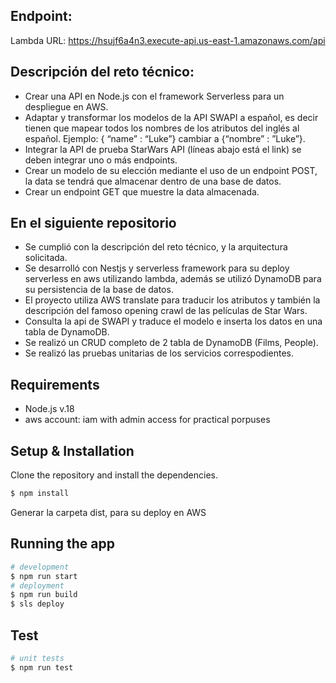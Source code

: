 
## Endpoint:

Lambda URL: https://hsujf6a4n3.execute-api.us-east-1.amazonaws.com/api


## Descripción del reto técnico:

- Crear una API en Node.js con el framework Serverless para un despliegue en AWS.
- Adaptar y transformar los modelos de la API SWAPI a español, es decir tienen que mapear todos los nombres de los atributos del inglés al español. Ejemplo: { “name” : “Luke”} cambiar a {“nombre” : ”Luke”}.
- Integrar la API de prueba StarWars API (líneas abajo está el link) se deben integrar uno o más endpoints.
- Crear un modelo de su elección mediante el uso de un endpoint POST, la data se tendrá que almacenar dentro de una base de datos.
- Crear un endpoint GET que muestre la data almacenada.

## En el siguiente repositorio
- Se cumplió con la descripción del reto técnico, y la arquitectura solicitada.
- Se desarrolló con Nestjs y serverless framework para su deploy serverless en aws utilizando lambda, además se utilizó DynamoDB para su persistencia de la base de datos.
- El proyecto utiliza AWS translate para traducir los atributos y también la descripción del famoso opening crawl de las películas de Star Wars.
- Consulta la api de SWAPI y traduce el modelo e inserta los datos en una tabla de DynamoDB.
- Se realizó un CRUD completo de 2 tabla de DynamoDB (Films, People).
- Se realizó las pruebas unitarias de los servicios correspodientes.


## Requirements

- Node.js v.18
- aws account: iam with admin access for practical porpuses


## Setup & Installation

Clone the repository and install the dependencies.

```bash
$ npm install
```
Generar la carpeta dist, para su deploy en AWS 
## Running the app

```bash
# development
$ npm run start
# deployment
$ npm run build
$ sls deploy 
```

## Test

```bash
# unit tests
$ npm run test

```
